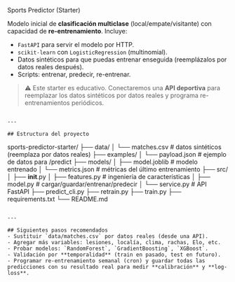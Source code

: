 Sports Predictor (Starter)

Modelo inicial de **clasificación multiclase** (local/empate/visitante) con capacidad de **re-entrenamiento**. 
Incluye:
- `FastAPI` para servir el modelo por HTTP.
- `scikit-learn` con `LogisticRegression` (multinomial).
- Datos sintéticos para que puedas entrenar enseguida (reemplázalos por datos reales después).
- Scripts: entrenar, predecir, re-entrenar.

> ⚠️ Este starter es educativo. Conectaremos una **API deportiva** para reemplazar los datos sintéticos por datos reales y programa re-entrenamientos periódicos.

```

---

## Estructura del proyecto
```
sports-predictor-starter/
├── data/
│   └── matches.csv                 # datos sintéticos (reemplaza por datos reales)
├── examples/
│   └── payload.json                # ejemplo de datos para /predict
├── models/
│   ├── model.joblib                # modelo entrenado
│   └── metrics.json                # métricas del último entrenamiento
├── src/
│   ├── __init__.py
│   ├── features.py                 # ingeniería de características
│   ├── model.py                    # cargar/guardar/entrenar/predecir
│   └── service.py                  # API FastAPI
├── predict_cli.py
├── retrain.py
├── train.py
├── requirements.txt
└── README.md
```

---

## Siguientes pasos recomendados
- Sustituir `data/matches.csv` por datos reales (desde una API).
- Agregar más variables: lesiones, localía, clima, rachas, Elo, etc.
- Probar modelos: `RandomForest`, `GradientBoosting`, `XGBoost`.
- Validación por **temporalidad** (train en pasado, test en futuro).
- Programar re-entrenamiento semanal (cron) y guardar todas las predicciones con su resultado real para medir **calibración** y **log-loss**.
